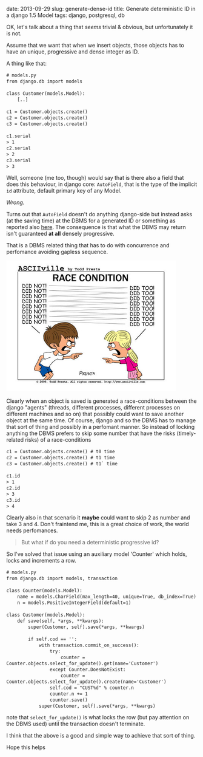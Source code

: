 date: 2013-09-29
slug: generate-dense-id
title: Generate deterministic ID in a django 1.5 Model
tags: django, postgresql, db

OK, let's talk about a thing that *seems* trivial & obvious, but unfortunately it is not.

Assume that we want that when we insert objects, those objects has to have an
unique, progressive and dense integer as ID.

A thing like that:

    # models.py
    from django.db import models

	class Customer(models.Model):
	    [..]

    c1 = Customer.objects.create()
    c2 = Customer.objects.create()
    c3 = Customer.objects.create()

    c1.serial
    > 1
    c2.serial
    > 2
    c3.serial
    > 3

Well, someone (me too, though) would say that is there also a field that does this behaviour,
in django core: ```AutoField```, that is the type of the implicit ```id``` attribute,
default primary key of any Model.

*Wrong.*

Turns out that ```AutoField``` doesn't do anything django-side but instead asks (at the saving time)
at the DBMS for a generated ID or something as reported also [here][1].
The consequence is that what the DBMS may return isn't guaranteed **at all**
densely progressive.

That is a DBMS related thing that has to do with concurrence and perfomance
avoiding gapless sequence.

![](/static/images/race-condition.jpg "Race condition")

Clearly when an object is saved is generated a race-conditions between
the django "agents" (threads, different processes, different processes on different machines and so on) that possibly
could want to save another object at the same time. Of course, django and so the DBMS
has to manage that sort of thing and possibly in a perfomant manner.
So instead of locking anything the DBMS prefers to skip some number that have the risks (timely-related risks)
of a race-conditions

    c1 = Customer.objects.create() # t0 time
    c2 = Customer.objects.create() # t1 time
    c3 = Customer.objects.create() # t1` time

    c1.id
    > 1
    c2.id
    > 3
    c3.id
    > 4

Clearly also in that scenario it **maybe** could want to skip 2 as number and take 3 and 4.
Don't fraintend me, this is a great choice of work, the world needs perfomances.

> But what if do you need a deterministic progressive id?

So I've solved that issue using an auxiliary model 'Counter' which holds, locks and increments a row.

	# models.py
    from django.db import models, transaction

	class Counter(models.Model):
		name = models.CharField(max_length=40, unique=True, db_index=True)
		n = models.PositiveIntegerField(default=1)

	class Customer(models.Model):
		def save(self, *args, **kwargs):
			super(Customer, self).save(*args, **kwargs)

			if self.cod == '':
				with transaction.commit_on_success():
					try:
						counter = Counter.objects.select_for_update().get(name='Customer')
					except Counter.DoesNotExist:
						counter = Counter.objects.select_for_update().create(name='Customer')
					self.cod = "CUST%d" % counter.n
					counter.n += 1
					counter.save()
				super(Customer, self).save(*args, **kwargs)

note that `select_for_update()` is what locks the row (but pay attention on the DBMS used)
until the transaction doesn't terminate.

I think that the above is a good and simple way to achieve that sort of thing.

Hope this helps

[1]: http://grokbase.com/t/postgresql/pgsql-general/0877x998fr/creating-a-perfect-sequence-column